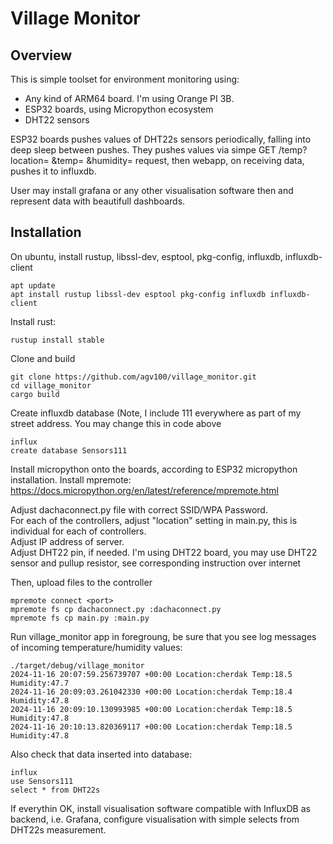 # Village Monitor

## Overview
This is simple toolset for environment monitoring using:
* Any kind of ARM64 board. I'm using Orange PI 3B. 
* ESP32 boards, using Micropython ecosystem
* DHT22 sensors


ESP32 boards pushes values of DHT22s sensors periodically, falling into deep sleep between pushes. They pushes values via simpe GET <webappURL>/temp?location= &temp= &humidity= request, then webapp, on receiving data, pushes it to influxdb. 

User may install grafana or any other visualisation software then and represent data with beautifull dashboards.


## Installation


On ubuntu, install rustup, libssl-dev, esptool, pkg-config, influxdb, influxdb-client
```
apt update
apt install rustup libssl-dev esptool pkg-config influxdb influxdb-client
```

Install rust:
```
rustup install stable
```


Clone and build 

```
git clone https://github.com/agv100/village_monitor.git
cd village_monitor
cargo build
```

Create influxdb database (Note, I include 111 everywhere as part of my street address. You may change this in code above  

```
influx
create database Sensors111
```

Install micropython onto the boards, according to ESP32 micropython installation.
Install mpremote: https://docs.micropython.org/en/latest/reference/mpremote.html  


Adjust dachaconnect.py file with correct SSID/WPA Password.  
For each of the controllers, adjust "location" setting in main.py, this is individual for each of controllers.  
Adjust IP address of server.   
Adjust DHT22 pin, if needed. I'm using DHT22 board, you may use DHT22 sensor and pullup resistor, see corresponding instruction over internet

Then, upload files to the controller
```
mpremote connect <port>
mpremote fs cp dachaconnect.py :dachaconnect.py
mpremote fs cp main.py :main.py
```

Run village_monitor app in foregroung, be sure that you see log messages of incoming temperature/humidity values:

```
./target/debug/village_monitor
2024-11-16 20:07:59.256739707 +00:00 Location:cherdak Temp:18.5 Humidity:47.7
2024-11-16 20:09:03.261042330 +00:00 Location:cherdak Temp:18.4 Humidity:47.8
2024-11-16 20:09:10.130993985 +00:00 Location:cherdak Temp:18.5 Humidity:47.8
2024-11-16 20:10:13.820369117 +00:00 Location:cherdak Temp:18.5 Humidity:47.8
```

Also check that data inserted into database:

```
influx
use Sensors111
select * from DHT22s
```

If everythin OK, install visualisation software compatible with InfluxDB as backend, i.e.  Grafana, configure visualisation with simple selects from DHT22s measurement.
